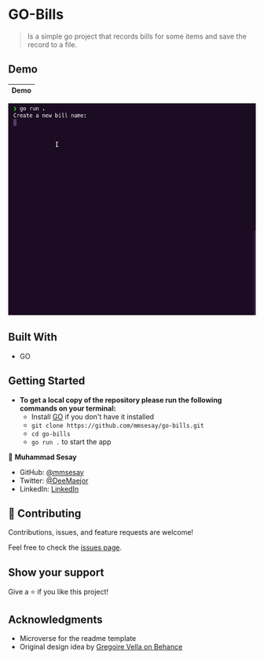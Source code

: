 # GO-Bills

> Is a simple go project that records bills for some items and save the record to a file.

## Demo
Demo                         |
:---------------------------:|
![](./demo/go-bills.gif)

## Built With

- GO

## Getting Started

- **To get a local copy of the repository please run the following commands on your terminal:**
  - Install [GO](https://go.dev/doc/install) if you don't have it installed
  - `git clone https://github.com/mmsesay/go-bills.git`
  - `cd go-bills`
  - `go run .` to start the app

👤 **Muhammad Sesay**

- GitHub: [@mmsesay](https://github.com/mmsesay)
- Twitter: [@DeeMaejor](https://twitter.com/DeeMaejor)
- LinkedIn: [LinkedIn](https://linkedin.com/in/muhammad-m-sesay)


## 🤝 Contributing

Contributions, issues, and feature requests are welcome!

Feel free to check the [issues page](../../issues/).

## Show your support

Give a ⭐️ if you like this project!

## Acknowledgments
- Microverse for the readme template
- Original design idea by [Gregoire Vella on Behance](https://www.behance.net/gregoirevella)